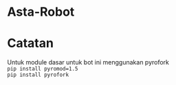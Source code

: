 # Asta-Robot


# Catatan
Untuk module dasar untuk bot ini menggunakan pyrofork  
``pip install pyromod=1.5``  
``pip install pyrofork``
